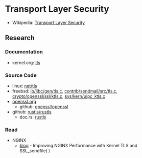 # Transport Layer Security

- Wikipedia: [Transport Layer Security](https://en.wikipedia.org/wiki/Transport_Layer_Security)

## Research

### Documentation

- kernel.org: [tls](https://docs.kernel.org/networking/tls.html)

### Source Code

- linux: [net/tls](https://github.com/torvalds/linux/tree/master/net/tls)
- freebsd: [ib/libc/gen/tls.c](https://github.com/freebsd/freebsd-src/blob/main/lib/libc/gen/tls.c), [contrib/sendmail/src/tls.c](https://github.com/freebsd/freebsd-src/blob/main/contrib/sendmail/src/tls.c), [crypto/openssl/ssl/ktls.c](https://github.com/freebsd/freebsd-src/blob/main/crypto/openssl/ssl/ktls.c), [sys/kern/uipc_ktls.c](https://github.com/freebsd/freebsd-src/blob/main/sys/kern/uipc_ktls.c)
- [openssl.org](https://www.openssl.org/)
  - github: [openssl/openssl](https://github.com/openssl/openssl)
- github: [rustls/rustls](https://github.com/rustls/rustls)
  - doc.rs: [rustls](https://docs.rs/rustls/latest/rustls/)

### Read

- NGINX
  - [blog](https://www.nginx.com/blog/improving-nginx-performance-with-kernel-tls/) - Improving NGINX Performance with Kernel TLS and SSL_sendfile( )

